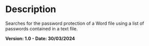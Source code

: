 # Description
Searches for the password protection of a Word file using a list of passwords contained in a text file.

**Version: 1.0 - Date: 30/03/2024**
